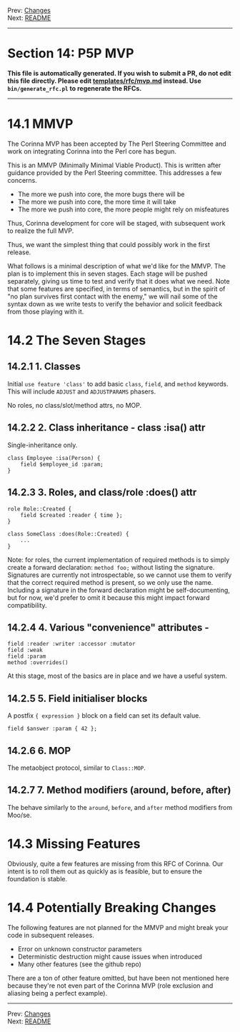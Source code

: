 Prev: [Changes](major-changes.md)   
Next: [README](/README.md)

---

# Section 14: P5P MVP

**This file is automatically generated. If you wish to submit a PR, do not
edit this file directly. Please edit
[templates/rfc/mvp.md](https://github.com/Ovid/Cor/tree/master/templates/rfc/mvp.md) instead. Use `bin/generate_rfc.pl` to regenerate the RFCs.**

---

# 14.1 MMVP
The Corinna MVP has been accepted by The Perl Steering Committee and work on
integrating Corinna into the Perl core has begun.

This is an MMVP (Minimally Minimal Viable Product). This is written after
guidance provided by the Perl Steering committee. This addresses a few
concerns.

* The more we push into core, the more bugs there will be
* The more we push into core, the more time it will take
* The more we push into core, the more people might rely on misfeatures

Thus, Corinna development for core will be staged, with subsequent work to
realize the full MVP. 

Thus, we want the simplest thing that could possibly work in the first release.

What follows is a minimal description of what we'd like for the MMVP. The plan
is to implement this in seven stages. Each stage will be pushed separately,
giving us time to test and verify that it does what we need. Note that some
features are specified, in terms of semantics, but in the spirit of "no plan
survives first contact with the enemy," we will nail some of the syntax down as
we write tests to verify the behavior and solicit feedback from those playing
with it.

# 14.2 The Seven Stages
## 14.2.1 1. Classes
Initial `use feature 'class'` to add basic `class`, `field`, and `method` keywords.
This will include `ADJUST` and `ADJUSTPARAMS` phasers.

No roles, no class/slot/method attrs, no MOP.

## 14.2.2 2. Class inheritance - class :isa() attr
Single-inheritance only.


```
class Employee :isa(Person) {
    field $employee_id :param;
}
```

## 14.2.3 3. Roles, and class/role :does() attr
```
role Role::Created {
    field $created :reader { time };
}

class SomeClass :does(Role::Created) {
    ...
}
```

Note: for roles, the current implementation of required methods is to simply
create a forward declaration: `method foo;` without listing the signature.
Signatures are currently not introspectable, so we cannot use them to verify
that the correct required method is present, so we only use the name.
Including a signature in the forward declaration might be self-documenting,
but for now, we'd prefer to omit it because this might impact forward
compatibility.

## 14.2.4 4. Various "convenience" attributes -
```
field :reader :writer :accessor :mutator
field :weak
field :param
method :overrides()
```

At this stage, most of the basics are in place and we have a useful system.

## 14.2.5 5. Field initialiser blocks
A postfix `{ expression }` block on a field can set its default value.

```
field $answer :param { 42 };
```

## 14.2.6 6. MOP
The metaobject protocol, similar to `Class::MOP`.

## 14.2.7 7. Method modifiers (around, before, after)
The behave similarly to the `around`, `before`, and `after` method modifiers
from Moo/se.

# 14.3 Missing Features
Obviously, quite a few features are missing from this RFC of Corinna. Our
intent is to roll them out as quickly as is feasible, but to ensure the
foundation is stable.

# 14.4 Potentially Breaking Changes
The following features are not planned for the MMVP and might break your code
in subsequent releases.

* Error on unknown constructor parameters
* Deterministic destruction might cause issues when introduced
* Many other features (see the github repo)

There are a ton of other feature omitted, but have been not mentioned here
because they're not even part of the Corinna MVP (role exclusion and aliasing
being a perfect example).


---

Prev: [Changes](major-changes.md)   
Next: [README](/README.md)
